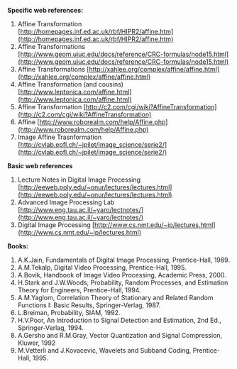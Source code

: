 **Specific web references:**

1. Affine Transformation [http://homepages.inf.ed.ac.uk/rbf/HIPR2/affine.htm](http://homepages.inf.ed.ac.uk/rbf/HIPR2/affine.htm)
2. Affine Transformations [http://www.geom.uiuc.edu/docs/reference/CRC-formulas/node15.html](http://www.geom.uiuc.edu/docs/reference/CRC-formulas/node15.html)
3. Affine Transformations [http://xahlee.org/complex/affine/affine.html](http://xahlee.org/complex/affine/affine.html)
4. Affine Transformation (and cousins) [http://www.leptonica.com/affine.html](http://www.leptonica.com/affine.html)
5. Affine Transformation [http://c2.com/cgi/wiki?AffineTransformation](http://c2.com/cgi/wiki?AffineTransformation)
6. Affine [http://www.roborealm.com/help/Affine.php](http://www.roborealm.com/help/Affine.php)
7. Image Affine Trasnformation [http://cvlab.epfl.ch/~jpilet/image_science/serie2/](http://cvlab.epfl.ch/~jpilet/image_science/serie2/)

**Basic web references**

1. Lecture Notes in Digital Image Processing [http://eeweb.poly.edu/~onur/lectures/lectures.html](http://eeweb.poly.edu/~onur/lectures/lectures.html)
2. Advanced Image Processing Lab [http://www.eng.tau.ac.il/~yaro/lectnotes/](http://www.eng.tau.ac.il/~yaro/lectnotes/)
3. Digital Image Processing [http://www.cs.nmt.edu/~ip/lectures.html](http://www.cs.nmt.edu/~ip/lectures.html)

**Books:**

1. A.K.Jain, Fundamentals of Digital Image Processing, Prentice-Hall, 1989.
2. A.M.Tekalp, Digital Video Processing, Prentice-Hall, 1995.
3. A.Bovik, Handbook of Image Video Processing, Academic Press, 2000.
4. H.Stark and J.W.Woods, Probability, Random Processes, and Estimation Theory for Engineers, Prentice-Hall, 1994.
5. A.M.Yaglom, Correlation Theory of Stationary and Related Random Functions I: Basic Results, Springer-Verlag, 1987.
6. L.Breiman, Probability, SIAM, 1992.
7. H.V.Poor, An Introduction to Signal Detection and Estimation, 2nd Ed., Springer-Verlag, 1994.
8. A.Gersho and R.M.Gray, Vector Quantization and Signal Compression, Kluwer, 1992
9. M.Vetterli and J.Kovacevic, Wavelets and Subband Coding, Prentice-Hall, 1995.
